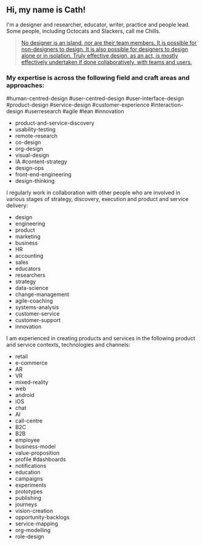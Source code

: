 ﻿

## Hi, my name is Cath!
I'm a designer and researcher, educator, writer, practice and people lead.  Some people, including Octocats and Slackers, call me Chills. 

> [No designer is an island, nor are their team members. It is possible for non-designers to design. It is also possible for designers to design alone or in isolation. Truly effective design, as an act, is mostly effectively undertaken if done collaboratively, with teams and users.](https://twitter.com/daughterofbev/status/1086508705288310786) 

### My expertise is across the following field and craft areas and approaches: 
#human-centred-design #user-centred-design #user-interface-design #product-design #service-design #customer-experience #interaction-design #userresearch #agile #lean 
#innovation 
* product-and-service-discovery 
* usability-testing 
* remote-research 
* co-design 
* org-design 
* visual-design 
* IA #content-strategy 
* design-ops 
* front-end-engineering 
* design-thinking

I regularly work in collaboration with other people who are involved in various stages of strategy, discovery, execution and product and service delivery:
* design 
* engineering 
* product 
* marketing 
* business 
* HR 
* accounting 
* sales 
* educators 
* researchers 
* strategy 
* data-science 
* change-management 
* agile-coaching 
* systems-analysis 
* customer-service 
* customer-support 
* innovation

I am experienced in creating products and services in the following product and service contexts, technologies and channels:
* retail 
* e-commerce 
* AR 
* VR 
* mixed-reality 
* web 
* android 
* iOS 
* chat 
* AI 
* call-centre 
* B2C 
* B2B 
* employee 
* business-model 
* value-proposition 
* profile #dashboards 
* notifications 
* education 
* campaigns 
* experiments 
* prototypes 
* publishing 
* journeys 
* vision-creation 
* opportunity-backlogs 
* service-mapping 
* org-modelling 
* role-design

